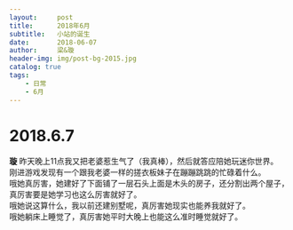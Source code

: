 ```yaml
---
layout:     post
title:      2018年6月
subtitle:   小站的诞生
date:       2018-06-07
author:     梁&璇
header-img: img/post-bg-2015.jpg
catalog: true
tags:
    - 日常
    - 6月
---
```

# 2018.6.7

**璇**
	昨天晚上11点我又把老婆惹生气了（我真棒），然后就答应陪她玩迷你世界。     
	刚进游戏发现有一个跟我老婆一样的搓衣板妹子在蹦蹦跳跳的忙碌着什么。   
	哦她真厉害，她建好了下面铺了一层石头上面是木头的房子，还分割出两个屋子，真厉害要是她学习也这么厉害就好了。   
	哦她说这算什么，我以前还建别墅呢，真厉害她现实也能养我就好了。   
	哦她躺床上睡觉了，真厉害她平时大晚上也能这么准时睡觉就好了。
	
    